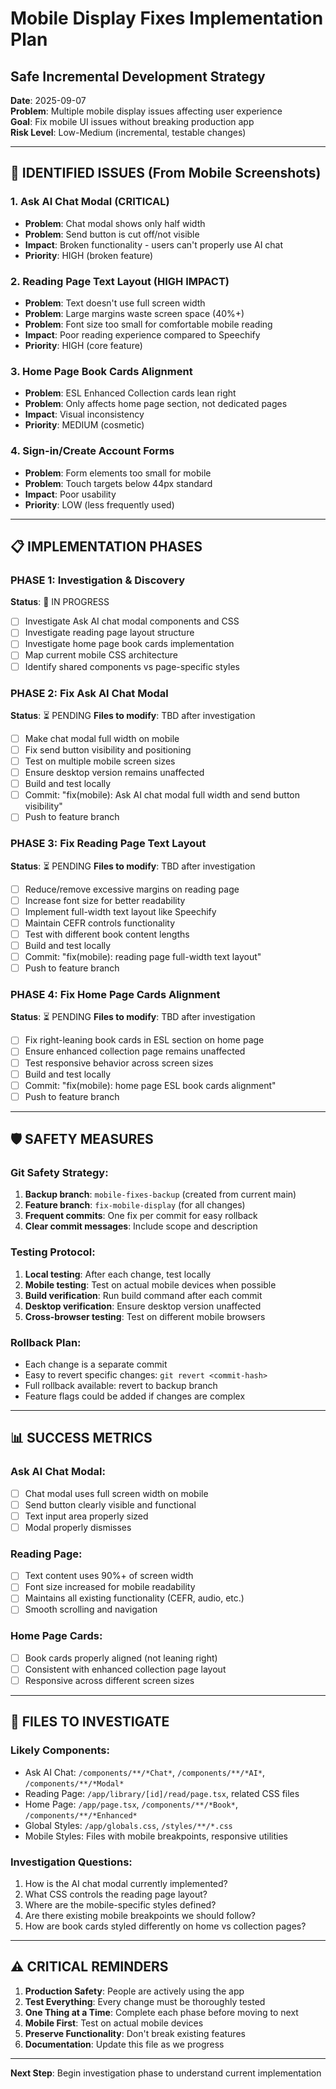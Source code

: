# Mobile Display Fixes Implementation Plan
## Safe Incremental Development Strategy

**Date**: 2025-09-07  
**Problem**: Multiple mobile display issues affecting user experience  
**Goal**: Fix mobile UI issues without breaking production app  
**Risk Level**: Low-Medium (incremental, testable changes)  

---

## 🎯 IDENTIFIED ISSUES (From Mobile Screenshots)

### 1. Ask AI Chat Modal (CRITICAL)
- **Problem**: Chat modal shows only half width
- **Problem**: Send button is cut off/not visible
- **Impact**: Broken functionality - users can't properly use AI chat
- **Priority**: HIGH (broken feature)

### 2. Reading Page Text Layout (HIGH IMPACT)
- **Problem**: Text doesn't use full screen width
- **Problem**: Large margins waste screen space (40%+)
- **Problem**: Font size too small for comfortable mobile reading
- **Impact**: Poor reading experience compared to Speechify
- **Priority**: HIGH (core feature)

### 3. Home Page Book Cards Alignment
- **Problem**: ESL Enhanced Collection cards lean right
- **Problem**: Only affects home page section, not dedicated pages
- **Impact**: Visual inconsistency
- **Priority**: MEDIUM (cosmetic)

### 4. Sign-in/Create Account Forms
- **Problem**: Form elements too small for mobile
- **Problem**: Touch targets below 44px standard
- **Impact**: Poor usability
- **Priority**: LOW (less frequently used)

---

## 📋 IMPLEMENTATION PHASES

### PHASE 1: Investigation & Discovery
**Status**: 🔄 IN PROGRESS
- [ ] Investigate Ask AI chat modal components and CSS
- [ ] Investigate reading page layout structure
- [ ] Investigate home page book cards implementation
- [ ] Map current mobile CSS architecture
- [ ] Identify shared components vs page-specific styles

### PHASE 2: Fix Ask AI Chat Modal
**Status**: ⏳ PENDING
**Files to modify**: TBD after investigation
- [ ] Make chat modal full width on mobile
- [ ] Fix send button visibility and positioning
- [ ] Test on multiple mobile screen sizes
- [ ] Ensure desktop version remains unaffected
- [ ] Build and test locally
- [ ] Commit: "fix(mobile): Ask AI chat modal full width and send button visibility"
- [ ] Push to feature branch

### PHASE 3: Fix Reading Page Text Layout
**Status**: ⏳ PENDING
**Files to modify**: TBD after investigation
- [ ] Reduce/remove excessive margins on reading page
- [ ] Increase font size for better readability
- [ ] Implement full-width text layout like Speechify
- [ ] Maintain CEFR controls functionality
- [ ] Test with different book content lengths
- [ ] Build and test locally
- [ ] Commit: "fix(mobile): reading page full-width text layout"
- [ ] Push to feature branch

### PHASE 4: Fix Home Page Cards Alignment
**Status**: ⏳ PENDING
**Files to modify**: TBD after investigation
- [ ] Fix right-leaning book cards in ESL section on home page
- [ ] Ensure enhanced collection page remains unaffected
- [ ] Test responsive behavior across screen sizes
- [ ] Build and test locally
- [ ] Commit: "fix(mobile): home page ESL book cards alignment"
- [ ] Push to feature branch

---

## 🛡️ SAFETY MEASURES

### Git Safety Strategy:
1. **Backup branch**: `mobile-fixes-backup` (created from current main)
2. **Feature branch**: `fix-mobile-display` (for all changes)
3. **Frequent commits**: One fix per commit for easy rollback
4. **Clear commit messages**: Include scope and description

### Testing Protocol:
1. **Local testing**: After each change, test locally
2. **Mobile testing**: Test on actual mobile devices when possible
3. **Build verification**: Run build command after each commit
4. **Desktop verification**: Ensure desktop version unaffected
5. **Cross-browser testing**: Test on different mobile browsers

### Rollback Plan:
- Each change is a separate commit
- Easy to revert specific changes: `git revert <commit-hash>`
- Full rollback available: revert to backup branch
- Feature flags could be added if changes are complex

---

## 📊 SUCCESS METRICS

### Ask AI Chat Modal:
- [ ] Chat modal uses full screen width on mobile
- [ ] Send button clearly visible and functional
- [ ] Text input area properly sized
- [ ] Modal properly dismisses

### Reading Page:
- [ ] Text content uses 90%+ of screen width
- [ ] Font size increased for mobile readability
- [ ] Maintains all existing functionality (CEFR, audio, etc.)
- [ ] Smooth scrolling and navigation

### Home Page Cards:
- [ ] Book cards properly aligned (not leaning right)
- [ ] Consistent with enhanced collection page layout
- [ ] Responsive across different screen sizes

---

## 📂 FILES TO INVESTIGATE

### Likely Components:
- Ask AI Chat: `/components/**/*Chat*`, `/components/**/*AI*`, `/components/**/*Modal*`
- Reading Page: `/app/library/[id]/read/page.tsx`, related CSS files
- Home Page: `/app/page.tsx`, `/components/**/*Book*`, `/components/**/*Enhanced*`
- Global Styles: `/app/globals.css`, `/styles/**/*.css`
- Mobile Styles: Files with mobile breakpoints, responsive utilities

### Investigation Questions:
1. How is the AI chat modal currently implemented?
2. What CSS controls the reading page layout?
3. Where are the mobile-specific styles defined?
4. Are there existing mobile breakpoints we should follow?
5. How are book cards styled differently on home vs collection pages?

---

## ⚠️ CRITICAL REMINDERS

1. **Production Safety**: People are actively using the app
2. **Test Everything**: Every change must be thoroughly tested
3. **One Thing at a Time**: Complete each phase before moving to next
4. **Mobile First**: Test on actual mobile devices
5. **Preserve Functionality**: Don't break existing features
6. **Documentation**: Update this file as we progress

---

**Next Step**: Begin investigation phase to understand current implementation